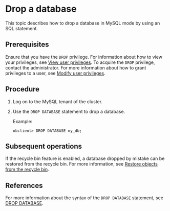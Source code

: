 # Drop a database

This topic describes how to drop a database in MySQL mode by using an SQL statement.

## Prerequisites

Ensure that you have the `DROP` privilege. For information about how to view your privileges, see [View user privileges](../../../../../6.manage/5.security-and-permissions/3.access-control/2.user-and-permission/2.permission-of-mysql-mode/4.view-user-permissions-of-mysql-mode.md). To acquire the `DROP` privilege, contact the administrator. For more information about how to grant privileges to a user, see [Modify user privileges](../../../../../6.manage/5.security-and-permissions/3.access-control/2.user-and-permission/2.permission-of-mysql-mode/5.modify-user-permissions-of-mysql-mode.md).

## Procedure

1. Log on to the MySQL tenant of the cluster.

2. Use the `DROP DATABASE` statement to drop a database.

   Example:

   ```shell
   obclient> DROP DATABASE my_db;    
   ```

## Subsequent operations

If the recycle bin feature is enabled, a database dropped by mistake can be restored from the recycle bin. For more information, see [Restore objects from the recycle bin](../../../../../6.manage/4.high-availability/5.recyclebin-management/4.restore-the-recyclebin-objects.md).

## References

For more information about the syntax of the `DROP DATABASE` statement, see [DROP DATABASE](../../../../4.development-reference/1.sql-syntax/2.common-tenant-of-mysql-mode/6.sql-statement-of-mysql-mode/34.drop-database-of-mysql-mode.md).
